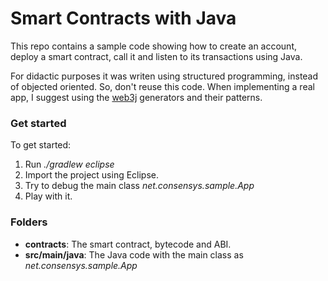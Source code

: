 # Smart Contracts with Java
This repo contains a sample code showing how to create an account, deploy a smart contract, call it and listen to its transactions using Java.

For didactic purposes it was writen using structured programming, instead of objected oriented. So, don't reuse this code. When implementing a real app, I suggest using the [web3j](https://github.com/web3j/web3j) generators and their patterns.

### Get started

To get started:
1. Run _./gradlew eclipse_
2. Import the project using Eclipse.
3. Try to debug the main class _net.consensys.sample.App_ 
4. Play with it.

### Folders
- **contracts**: The smart contract, bytecode and ABI.
- **src/main/java**: The Java code with the main class as _net.consensys.sample.App_

